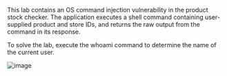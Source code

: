 This lab contains an OS command injection vulnerability in the product stock checker. The application executes a shell command containing user-supplied product and store IDs, and returns the raw output from the command in its response.

To solve the lab, execute the whoami command to determine the name of the current user.

![image](https://github.com/udayk01/Web-Security/assets/52235763/09a67435-d3c9-406b-99b8-f991f14ccb61)
